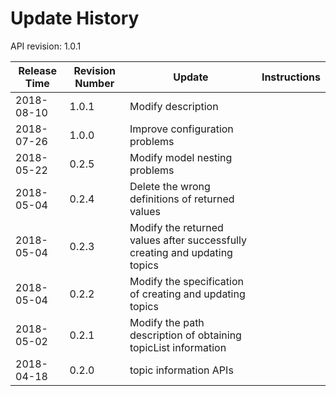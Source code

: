 # Update History #
API revision: 1.0.1

|Release Time|Revision Number| Update |Instructions|
|---|---|---|---|
|2018-08-10|1.0.1 |Modify description|| 
|2018-07-26|1.0.0|Improve configuration problems ||
|2018-05-22 | 0.2.5 |Modify model nesting problems ||
|2018-05-04 | 0.2.4 |Delete the wrong definitions of returned values ||
|2018-05-04|0.2.3 |Modify the returned values after successfully creating and updating topics ||
|2018-05-04 | 0.2.2| Modify the specification of creating and updating topics|| 
|2018-05-02 | 0.2.1| Modify the path description of obtaining topicList information ||
|2018-04-18 |0.2.0 |topic information APIs ||

